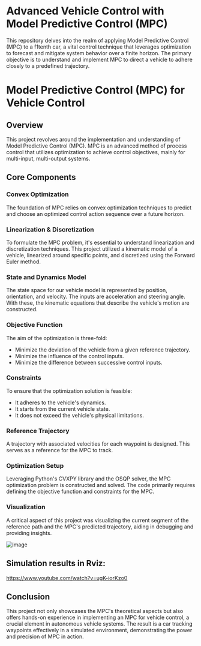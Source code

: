 # Advanced Vehicle Control with Model Predictive Control (MPC)
This repository delves into the realm of applying Model Predictive Control (MPC) to a f1tenth car, a vital control technique that leverages optimization to forecast and mitigate system behavior over a finite horizon. The primary objective is to understand and implement MPC to direct a vehicle to adhere closely to a predefined trajectory.

# Model Predictive Control (MPC) for Vehicle Control

## Overview

This project revolves around the implementation and understanding of Model Predictive Control (MPC). MPC is an advanced method of process control that utilizes optimization to achieve control objectives, mainly for multi-input, multi-output systems.

## Core Components

### Convex Optimization

The foundation of MPC relies on convex optimization techniques to predict and choose an optimized control action sequence over a future horizon.

### Linearization & Discretization

To formulate the MPC problem, it's essential to understand linearization and discretization techniques. This project utilized a kinematic model of a vehicle, linearized around specific points, and discretized using the Forward Euler method.

### State and Dynamics Model

The state space for our vehicle model is represented by position, orientation, and velocity. The inputs are acceleration and steering angle. With these, the kinematic equations that describe the vehicle's motion are constructed.

### Objective Function

The aim of the optimization is three-fold:
- Minimize the deviation of the vehicle from a given reference trajectory.
- Minimize the influence of the control inputs.
- Minimize the difference between successive control inputs.

### Constraints

To ensure that the optimization solution is feasible:
- It adheres to the vehicle's dynamics.
- It starts from the current vehicle state.
- It does not exceed the vehicle's physical limitations.

### Reference Trajectory

A trajectory with associated velocities for each waypoint is designed. This serves as a reference for the MPC to track.

### Optimization Setup

Leveraging Python's CVXPY library and the OSQP solver, the MPC optimization problem is constructed and solved. The code primarily requires defining the objective function and constraints for the MPC.

### Visualization

A critical aspect of this project was visualizing the current segment of the reference path and the MPC's predicted trajectory, aiding in debugging and providing insights.

![image](https://github.com/Saibernard/Advanced-Autonomous-Vehicle-Control-with-Model-Predictive-Control-MPC/assets/112599512/a637f64e-e827-4a80-8cd9-c71731e1c2fc)


## Simulation results in Rviz:

https://www.youtube.com/watch?v=ugK-iorKzo0

## Conclusion

This project not only showcases the MPC's theoretical aspects but also offers hands-on experience in implementing an MPC for vehicle control, a crucial element in autonomous vehicle systems. The result is a car tracking waypoints effectively in a simulated environment, demonstrating the power and precision of MPC in action.

